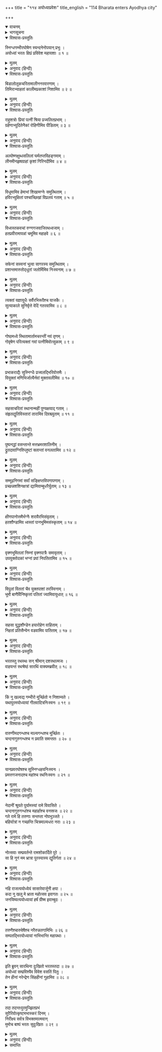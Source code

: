 +++
title = "११४ अयोध्याप्रवेशः"
title_english = "114 Bharata enters Ayodhya city"

+++
<details open><summary>वाचनम्</summary>
<div caption="श्रीराम-हरिसीताराममूर्ति-घनपाठिभ्यां वचनम्" class="audioEmbed" src="https://archive.org/download/Ramayana-recitation-Sriram-harisItArAmamUrti-Ghanapaati-v2/Kanda_2/Kanda_2_AYK-114-Ayodhyaa_Praveshaha.mp3"></div>
</details>

<details><summary>भागसूचना</summary>

114. भरतके द्वारा अयोध्याकी दुरवस्थाका दर्शन तथा अन्तःपुरमें प्रवेश करके भरतका दुःखी होना
</details>

<details open><summary>विश्वास-प्रस्तुतिः</summary>

स्निग्धगम्भीरघोषेण स्यन्दनेनोपयान् प्रभुः ।  
अयोध्यां भरतः क्षिप्रं प्रविवेश महायशाः ॥ १ ॥
</details>

<details><summary>मूलम्</summary>

स्निग्धगम्भीरघोषेण स्यन्दनेनोपयान् प्रभुः ।  
अयोध्यां भरतः क्षिप्रं प्रविवेश महायशाः ॥ १ ॥
</details>

<details><summary>अनुवाद (हिन्दी)</summary>

इसके बाद प्रभावशाली महायशस्वी भरतने स्निग्ध, गम्भीर घर्घर घोषसे युक्त रथके द्वारा यात्रा करके शीघ्र ही अयोध्यामें प्रवेश किया ॥ १ ॥
</details>

<details open><summary>विश्वास-प्रस्तुतिः</summary>

बिडालोलूकचरितामालीननरवारणाम् ।  
तिमिराभ्याहतां कालीमप्रकाशां निशामिव ॥ २ ॥
</details>

<details><summary>मूलम्</summary>

बिडालोलूकचरितामालीननरवारणाम् ।  
तिमिराभ्याहतां कालीमप्रकाशां निशामिव ॥ २ ॥
</details>

<details><summary>अनुवाद (हिन्दी)</summary>

उस समय वहाँ बिलाव और उल्लू विचर रहे थे । घरोंके किवाड़ बंद थे । सारे नगरमें अन्धकार छा रहा था । प्रकाश न होनेके कारण वह पुरी कृष्णपक्षकी काली रातके समान जान पड़ती थी ॥ २ ॥
</details>

<details open><summary>विश्वास-प्रस्तुतिः</summary>

राहुशत्रोः प्रियां पत्नीं श्रिया प्रज्वलितप्रभाम् ।  
ग्रहेणाभ्युदितेनैकां रोहिणीमिव पीडिताम् ॥ ३ ॥
</details>

<details><summary>मूलम्</summary>

राहुशत्रोः प्रियां पत्नीं श्रिया प्रज्वलितप्रभाम् ।  
ग्रहेणाभ्युदितेनैकां रोहिणीमिव पीडिताम् ॥ ३ ॥
</details>

<details><summary>अनुवाद (हिन्दी)</summary>

जैसे चन्द्रमाकी प्रिय पत्नी और अपनी शोभासे प्रकाशित कान्तिवाली रोहिणी उदित हुए राहु नामक ग्रहके द्वारा अपने पतिके ग्रस लिये जानेपर अकेली—असहाय हो जाती है, उसी प्रकार दिव्य ऐश्वर्यसे प्रकाशित होनेवाली अयोध्या राजाके कालकवलित हो जानेके कारण पीड़ित एवं असहाय हो रही थी ॥ ३ ॥
</details>

<details open><summary>विश्वास-प्रस्तुतिः</summary>

अल्पोष्णक्षुब्धसलिलां घर्मतप्तविहङ्गमाम् ।  
लीनमीनझषग्राहां कृशां गिरिनदीमिव ॥ ४ ॥
</details>

<details><summary>मूलम्</summary>

अल्पोष्णक्षुब्धसलिलां घर्मतप्तविहङ्गमाम् ।  
लीनमीनझषग्राहां कृशां गिरिनदीमिव ॥ ४ ॥
</details>

<details><summary>अनुवाद (हिन्दी)</summary>

वह पुरी उस पर्वतीय नदीकी भाँति कृशकाय दिखायी देती थी, जिसका जल सूर्यकी किरणोंसे तपकर कुछ गरम और गँदला हो रहा हो, जिसके पक्षी धूपसे संतप्त होकर भाग गये हों तथा जिसके मीन, मत्स्य और ग्राह गहरे जलमें छिप गये हों ॥ ४ ॥
</details>

<details open><summary>विश्वास-प्रस्तुतिः</summary>

विधूमामिव हेमाभां शिखामग्नेः समुत्थिताम् ।  
हविरभ्युक्षितां पश्चाच्छिखां विप्रलयं गताम् ॥ ५ ॥
</details>

<details><summary>मूलम्</summary>

विधूमामिव हेमाभां शिखामग्नेः समुत्थिताम् ।  
हविरभ्युक्षितां पश्चाच्छिखां विप्रलयं गताम् ॥ ५ ॥
</details>

<details><summary>अनुवाद (हिन्दी)</summary>

जो अयोध्या पहले धूमरहित सुनहरी कान्तिवाली प्रज्वलित अग्निशिखाके समान प्रकाशित होती थी, वही श्रीरामवनवासके बाद हवनीय दुग्धसे सींची गयी अग्निकी ज्वालाके समान बुझकर विलीन-सी हो गयी है ॥ ५ ॥
</details>

<details open><summary>विश्वास-प्रस्तुतिः</summary>

विध्वस्तकवचां रुग्णगजवाजिरथध्वजाम् ।  
हतप्रवीरामापन्नां चमूमिव महाहवे ॥ ६ ॥
</details>

<details><summary>मूलम्</summary>

विध्वस्तकवचां रुग्णगजवाजिरथध्वजाम् ।  
हतप्रवीरामापन्नां चमूमिव महाहवे ॥ ६ ॥
</details>

<details><summary>अनुवाद (हिन्दी)</summary>

उस समय अयोध्या महासमरमें संकटग्रस्त हुई उस सेनाके समान प्रतीत होती थी, जिसके कवच कटकर गिर गये हों, हाथी, घोड़े, रथ और ध्वजा छिन्न-भिन्न हो गये हों और मुख्य-मुख्य वीर मार डाले गये हों ॥ ६ ॥
</details>

<details open><summary>विश्वास-प्रस्तुतिः</summary>

सफेनां सस्वनां भूत्वा सागरस्य समुत्थिताम् ।  
प्रशान्तमारुतोद‍्धूतां जलोर्मिमिव निःस्वनाम् ॥ ७ ॥
</details>

<details><summary>मूलम्</summary>

सफेनां सस्वनां भूत्वा सागरस्य समुत्थिताम् ।  
प्रशान्तमारुतोद‍्धूतां जलोर्मिमिव निःस्वनाम् ॥ ७ ॥
</details>

<details><summary>अनुवाद (हिन्दी)</summary>

प्रबल वायुके वेगसे फेन और गर्जनाके साथ उठी हुई समुद्रकी उत्ताल तरंग सहसा वायुके शान्त हो जानेपर जैसे शिथिल और नीरव हो जाती है, उसी प्रकार कोलाहलपूर्ण अयोध्या अब शब्दशून्य-सी जान पड़ती थी ॥ ७ ॥
</details>

<details open><summary>विश्वास-प्रस्तुतिः</summary>

त्यक्तां यज्ञायुधैः सर्वैरभिरूपैश्च याजकैः ।  
सुत्याकाले सुनिर्वृत्ते वेदिं गतरवामिव ॥ ८ ॥
</details>

<details><summary>मूलम्</summary>

त्यक्तां यज्ञायुधैः सर्वैरभिरूपैश्च याजकैः ।  
सुत्याकाले सुनिर्वृत्ते वेदिं गतरवामिव ॥ ८ ॥
</details>

<details><summary>अनुवाद (हिन्दी)</summary>

यज्ञकाल समाप्त होनेपर ‘स्फ्य’ आदि यज्ञसम्बन्धी आयुधों तथा श्रेष्ठ याजकोंसे सूनी हुई वेदी जैसे मन्त्रोच्चारणकी ध्वनिसे रहित हो जाती है, उसी प्रकार अयोध्या सुनसान दिखायी देती थी ॥ ८ ॥
</details>

<details open><summary>विश्वास-प्रस्तुतिः</summary>

गोष्ठमध्ये स्थितामार्तामचरन्तीं नवं तृणम् ।  
गोवृषेण परित्यक्तां गवां पत्नीमिवोत्सुकाम् ॥ ९ ॥
</details>

<details><summary>मूलम्</summary>

गोष्ठमध्ये स्थितामार्तामचरन्तीं नवं तृणम् ।  
गोवृषेण परित्यक्तां गवां पत्नीमिवोत्सुकाम् ॥ ९ ॥
</details>

<details><summary>अनुवाद (हिन्दी)</summary>

जैसे कोई गाय साँड़के साथ समागमके लिये उत्सुक हो, उसी अवस्थामें उसे साँड़से अलग कर दिया गया हो और वह नूतन घास चरना छोड़कर आर्त भावसे गोष्ठमें बँधी हुई खड़ी हो, उसी तरह अयोध्यापुरी भी आन्तरिक वेदनासे पीड़ित थी ॥ ९ ॥
</details>

<details open><summary>विश्वास-प्रस्तुतिः</summary>

प्रभाकराद्यैः सुस्निग्धैः प्रज्वलद्भिरिवोत्तमैः ।  
वियुक्तां मणिभिर्जात्यैर्नवां मुक्तावलीमिव ॥ १० ॥
</details>

<details><summary>मूलम्</summary>

प्रभाकराद्यैः सुस्निग्धैः प्रज्वलद्भिरिवोत्तमैः ।  
वियुक्तां मणिभिर्जात्यैर्नवां मुक्तावलीमिव ॥ १० ॥
</details>

<details><summary>अनुवाद (हिन्दी)</summary>

श्रीराम आदिसे रहित हुई अयोध्या मोतियोंकी उस नूतन मालाके समान श्रीहीन हो गयी थी, जिसकी अत्यन्त चिकनी-चमकीली, उत्तम तथा अच्छी जातिकी पद्मराग आदि मणियाँ उससे निकालकर अलग कर दी गयी हों ॥ १० ॥
</details>

<details open><summary>विश्वास-प्रस्तुतिः</summary>

सहसाचरितां स्थानान्महीं पुण्यक्षयाद् गताम् ।  
संहृतद्युतिविस्तारां तारामिव दिवश्च्युताम् ॥ ११ ॥
</details>

<details><summary>मूलम्</summary>

सहसाचरितां स्थानान्महीं पुण्यक्षयाद् गताम् ।  
संहृतद्युतिविस्तारां तारामिव दिवश्च्युताम् ॥ ११ ॥
</details>

<details><summary>अनुवाद (हिन्दी)</summary>

जो पुण्य-क्षय होनेके कारण सहसा अपने स्थानसे भ्रष्ट हो पृथ्वीपर आ पहुँची हो, अतएव जिसकी विस्तृत प्रभा क्षीण हो गयी हो, आकाशसे गिरी हुई उस तारिकाकी भाँति अयोध्या शोभाहीन हो गयी थी ॥ ११ ॥
</details>

<details open><summary>विश्वास-प्रस्तुतिः</summary>

पुष्पनद्धां वसन्तान्ते मत्तभ्रमरशालिनीम् ।  
द्रुतदावाग्निविप्लुष्टां क्लान्तां वनलतामिव ॥ १२ ॥
</details>

<details><summary>मूलम्</summary>

पुष्पनद्धां वसन्तान्ते मत्तभ्रमरशालिनीम् ।  
द्रुतदावाग्निविप्लुष्टां क्लान्तां वनलतामिव ॥ १२ ॥
</details>

<details><summary>अनुवाद (हिन्दी)</summary>

जो ग्रीष्म-ऋतुमें पहले फूलोंसे लदी हुई होनेके कारण मतवाले भ्रमरोंसे सुशोभित होती रही हो और फिर सहसा दावानलके लपेटमें आकर मुरझा गयी हो, वनकी उस लताके समान पहलेकी उल्लासपूर्ण अयोध्या अब उदास हो गयी थी ॥ १२ ॥
</details>

<details open><summary>विश्वास-प्रस्तुतिः</summary>

सम्मूढनिगमां सर्वां सङ्क्षिप्तविपणापणाम् ।  
प्रच्छन्नशशिनक्षत्रां द्यामिवाम्बुधरैर्युताम् ॥ १३ ॥
</details>

<details><summary>मूलम्</summary>

सम्मूढनिगमां सर्वां सङ्क्षिप्तविपणापणाम् ।  
प्रच्छन्नशशिनक्षत्रां द्यामिवाम्बुधरैर्युताम् ॥ १३ ॥
</details>

<details><summary>अनुवाद (हिन्दी)</summary>

वहाँके व्यापारी वणिक् शोकसे व्याकुल होनेके कारण किंकर्तव्यविमूढ़ हो गये थे, बाजार-हाट और दूकानें बहुत कम खुली थीं । उस समय सारी पुरी उस आकाशकी भाँति शोभाहीन हो गयी थी, जहाँ बादलोंकी घटाएँ घिर आयी हों और तारे तथा चन्द्रमा ढक गये हों ॥ १३ ॥
</details>

<details open><summary>विश्वास-प्रस्तुतिः</summary>

क्षीणपानोत्तमैर्भग्नैः शरावैरभिसंवृताम् ।  
हतशौण्डामिव ध्वस्तां पानभूमिमसंस्कृताम् ॥ १४ ॥
</details>

<details><summary>मूलम्</summary>

क्षीणपानोत्तमैर्भग्नैः शरावैरभिसंवृताम् ।  
हतशौण्डामिव ध्वस्तां पानभूमिमसंस्कृताम् ॥ १४ ॥
</details>

<details><summary>अनुवाद (हिन्दी)</summary>

(उन दिनों अयोध्यापुरीकी सड़कें झाड़ी-बुहारी नहीं गयी थीं, इसलिये यत्र-तत्र कूड़े-करकटके ढेर पड़े थे । उस अवस्थामें) वह नगरी उस उजड़ी हुई पानभूमि (मधुशाला) के समान श्रीहीन दिखायी देती थी, जिसकी सफाई न की गयी हो, जहाँ मधुसे खाली टूटी-फूटी प्यालियाँ पड़ी हों और जहाँके पीनेवाले भी नष्ट हो गये हों ॥ १४ ॥
</details>

<details open><summary>विश्वास-प्रस्तुतिः</summary>

वृक्णभूमितलां निम्नां वृक्णपात्रैः समावृताम् ।  
उपयुक्तोदकां भग्नां प्रपां निपतितामिव ॥ १५ ॥
</details>

<details><summary>मूलम्</summary>

वृक्णभूमितलां निम्नां वृक्णपात्रैः समावृताम् ।  
उपयुक्तोदकां भग्नां प्रपां निपतितामिव ॥ १५ ॥
</details>

<details><summary>अनुवाद (हिन्दी)</summary>

उस पुरीकी दशा उस पौंसलेकी-सी हो रही थी, जो खम्भोंके टूट जानेसे ढह गया हो, जिसका चबूतरा छिन्न-भिन्न हो गया हो, भूमि नीची हो गयी हो, पानी चुक गया हो और जलपात्र टूट-फूटकर इधर-उधर सब ओर बिखरे पड़े हों ॥ १५ ॥
</details>

<details open><summary>विश्वास-प्रस्तुतिः</summary>

विपुलां विततां चैव युक्तपाशां तरस्विनाम् ।  
भूमौ बाणैर्विनिष्कृत्तां पतितां ज्यामिवायुधात् ॥ १६ ॥
</details>

<details><summary>मूलम्</summary>

विपुलां विततां चैव युक्तपाशां तरस्विनाम् ।  
भूमौ बाणैर्विनिष्कृत्तां पतितां ज्यामिवायुधात् ॥ १६ ॥
</details>

<details><summary>अनुवाद (हिन्दी)</summary>

जो विशाल और सम्पूर्ण धनुषमें फैली हुई हो, उसकी दोनों कोटियों (किनारों) में बाँधनेके लिये जिसमें रस्सी जुड़ी हुई हो, किंतु वेगशाली वीरोंके बाणोंसे कटकर धनुषसे पृथ्वीपर गिर पड़ी हो, उस प्रत्यञ्चाके समान ही अयोध्यापुरी भी स्थानभ्रष्ट हुई-सी दिखायी देती थी ॥ १६ ॥
</details>

<details open><summary>विश्वास-प्रस्तुतिः</summary>

सहसा युद्धशौण्डेन हयारोहेण वाहिताम् ।  
निहतां प्रतिसैन्येन वडवामिव पातिताम् ॥ १७ ॥
</details>

<details><summary>मूलम्</summary>

सहसा युद्धशौण्डेन हयारोहेण वाहिताम् ।  
निहतां प्रतिसैन्येन वडवामिव पातिताम् ॥ १७ ॥
</details>

<details><summary>अनुवाद (हिन्दी)</summary>

जिसपर युद्धकुशल घुड़सवारने सवारी की हो और जिसे शत्रुपक्षकी सेनाने सहसा मार गिराया हो, युद्धभूमिमें पड़ी हुई उस घोड़ीकी जो दशा होती है, वही उस समय अयोध्यापुरीकी भी थी (कैकेयीके कुचक्रसे उसके संचालक नरेशका स्वर्गवास और युवराजका वनवास हो गया था) ॥ १७ ॥
</details>

<details open><summary>विश्वास-प्रस्तुतिः</summary>

भरतस्तु रथस्थः सन् श्रीमान् दशरथात्मजः ।  
वाहयन्तं रथश्रेष्ठं सारथिं वाक्यमब्रवीत् ॥ १८ ॥
</details>

<details><summary>मूलम्</summary>

भरतस्तु रथस्थः सन् श्रीमान् दशरथात्मजः ।  
वाहयन्तं रथश्रेष्ठं सारथिं वाक्यमब्रवीत् ॥ १८ ॥
</details>

<details><summary>अनुवाद (हिन्दी)</summary>

रथपर बैठे हुए श्रीमान् दशरथनन्दन भरतने उस समय श्रेष्ठ रथका संचालन करनेवाले सारथि सुमन्त्रसे इस प्रकार कहा— ॥ १८ ॥
</details>

<details open><summary>विश्वास-प्रस्तुतिः</summary>

किं नु खल्वद्य गम्भीरो मूर्च्छितो न निशाम्यते ।  
यथापुरमयोध्यायां गीतवादित्रनिःस्वनः ॥ १९ ॥
</details>

<details><summary>मूलम्</summary>

किं नु खल्वद्य गम्भीरो मूर्च्छितो न निशाम्यते ।  
यथापुरमयोध्यायां गीतवादित्रनिःस्वनः ॥ १९ ॥
</details>

<details><summary>अनुवाद (हिन्दी)</summary>

‘अब अयोध्यामें पहलेकी भाँति सब ओर फैला हुआ गाने-बजानेका गम्भीर नाद नहीं सुनायी पड़ता; यह कितने कष्टकी बात है! ॥ १९ ॥
</details>

<details open><summary>विश्वास-प्रस्तुतिः</summary>

वारुणीमदगन्धश्च माल्यगन्धश्च मूर्च्छितः ।  
चन्दनागुरुगन्धश्च न प्रवाति समन्ततः ॥ २० ॥
</details>

<details><summary>मूलम्</summary>

वारुणीमदगन्धश्च माल्यगन्धश्च मूर्च्छितः ।  
चन्दनागुरुगन्धश्च न प्रवाति समन्ततः ॥ २० ॥
</details>

<details><summary>अनुवाद (हिन्दी)</summary>

‘अब चारों ओर वारुणी (मधु) की मादक गन्ध, व्याप्त हुई फूलोंकी सुगन्ध तथा चन्दन और अगुरुकी पवित्र गन्ध नहीं फैल रही है ॥ २० ॥
</details>

<details open><summary>विश्वास-प्रस्तुतिः</summary>

यानप्रवरघोषश्च सुस्निग्धहयनिःस्वनः ।  
प्रमत्तगजनादश्च महांश्च रथनिःस्वनः ॥ २१ ॥
</details>

<details><summary>मूलम्</summary>

यानप्रवरघोषश्च सुस्निग्धहयनिःस्वनः ।  
प्रमत्तगजनादश्च महांश्च रथनिःस्वनः ॥ २१ ॥
</details>

<details><summary>अनुवाद (हिन्दी)</summary>

‘अच्छी-अच्छी सवारियोंकी आवाज, घोड़ोंके हींसनेका सुस्निग्ध शब्द, मतवाले हाथियोंका चिग्घाड़ना तथा रथोंकी घर्घराहटका महान् शब्द—ये सब नहीं सुनायी दे रहे हैं ॥ २१ ॥
</details>

<details open><summary>विश्वास-प्रस्तुतिः</summary>

नेदानीं श्रूयते पुर्यामस्यां रामे विवासिते ।  
चन्दनागुरुगन्धांश्च महार्हाश्च वनस्रजः ॥ २२ ॥  
गते रामे हि तरुणाः सन्तप्ता नोपभुञ्जते ।  
बहिर्यात्रां न गच्छन्ति चित्रमाल्यधरा नराः ॥ २३ ॥
</details>

<details><summary>मूलम्</summary>

नेदानीं श्रूयते पुर्यामस्यां रामे विवासिते ।  
चन्दनागुरुगन्धांश्च महार्हाश्च वनस्रजः ॥ २२ ॥  
गते रामे हि तरुणाः सन्तप्ता नोपभुञ्जते ।  
बहिर्यात्रां न गच्छन्ति चित्रमाल्यधरा नराः ॥ २३ ॥
</details>

<details><summary>अनुवाद (हिन्दी)</summary>

‘श्रीरामचन्द्रजीके निर्वासित होनेके कारण ही इस पुरीमें इस समय इन सब प्रकारके शब्दोंका श्रवण नहीं हो रहा है । श्रीरामके चले जानेसे यहाँके तरुण बहुत ही संतप्त हैं । वे चन्दन और अगुरुकी सुगन्धका सेवन नहीं करते तथा बहुमूल्य वनमालाएँ भी नहीं धारण करते । अब इस पुरीके लोग विचित्र फूलोंके हार पहनकर बाहर घूमनेके लिये नहीं निकलते हैं ॥ २२-२३ ॥
</details>

<details open><summary>विश्वास-प्रस्तुतिः</summary>

नोत्सवाः सम्प्रवर्तन्ते रामशोकार्दिते पुरे ।  
सा हि नूनं मम भ्रात्रा पुरस्यास्य द्युतिर्गता ॥ २४ ॥
</details>

<details><summary>मूलम्</summary>

नोत्सवाः सम्प्रवर्तन्ते रामशोकार्दिते पुरे ।  
सा हि नूनं मम भ्रात्रा पुरस्यास्य द्युतिर्गता ॥ २४ ॥
</details>

<details><summary>अनुवाद (हिन्दी)</summary>

‘श्रीरामके शोकसे पीड़ित हुए इस नगरमें अब नाना प्रकारके उत्सव नहीं हो रहे हैं । निश्चय ही इस पुरीकी वह सारी शोभा मेरे भाईके साथ ही चली गयी ॥
</details>

<details open><summary>विश्वास-प्रस्तुतिः</summary>

नहि राजत्ययोध्येयं सासारेवार्जुनी क्षपा ।  
कदा नु खलु मे भ्राता महोत्सव इवागतः ॥ २५ ॥  
जनयिष्यत्ययोध्यायां हर्षं ग्रीष्म इवाम्बुदः ।
</details>

<details><summary>मूलम्</summary>

नहि राजत्ययोध्येयं सासारेवार्जुनी क्षपा ।  
कदा नु खलु मे भ्राता महोत्सव इवागतः ॥ २५ ॥  
जनयिष्यत्ययोध्यायां हर्षं ग्रीष्म इवाम्बुदः ।
</details>

<details><summary>अनुवाद (हिन्दी)</summary>

‘जैसे वेगयुक्त वर्षाके कारण शुक्लपक्षकी चाँदनी रात भी शोभा नहीं पाती है, उसी प्रकार नेत्रोंसे आँसू बहाती हुई यह अयोध्या भी शोभित नहीं हो रही है । अब कब मेरे भाई महोत्सवकी भाँति अयोध्यामें पधारेंगे और ग्रीष्म-ऋतुमें प्रकट हुए मेघकी भाँति सबके हृदयमें हर्षका संचार करेंगे ॥ २५ १/२ ॥
</details>

<details open><summary>विश्वास-प्रस्तुतिः</summary>

तरुणैश्चारुवेषैश्च नरैरुन्नतगामिभिः ॥ २६ ॥  
सम्पतद्भिरयोध्यायां नाभिभान्ति महापथाः ।
</details>

<details><summary>मूलम्</summary>

तरुणैश्चारुवेषैश्च नरैरुन्नतगामिभिः ॥ २६ ॥  
सम्पतद्भिरयोध्यायां नाभिभान्ति महापथाः ।
</details>

<details><summary>अनुवाद (हिन्दी)</summary>

‘अब अयोध्याकी बड़ी-बड़ी सड़कें हर्षसे उछलकर चलते हुए मनोहर वेषधारी तरुणोंके शुभागमनसे शोभा नहीं पा रही हैं’ ॥ २६ १/२ ॥
</details>

<details open><summary>विश्वास-प्रस्तुतिः</summary>

इति ब्रुवन् सारथिना दुःखितो भरतस्तदा ॥ २७ ॥  
अयोध्यां सम्प्रविश्यैव विवेश वसतिं पितुः ।  
तेन हीनां नरेन्द्रेण सिंहहीनां गुहामिव ॥ २८ ॥
</details>

<details><summary>मूलम्</summary>

इति ब्रुवन् सारथिना दुःखितो भरतस्तदा ॥ २७ ॥  
अयोध्यां सम्प्रविश्यैव विवेश वसतिं पितुः ।  
तेन हीनां नरेन्द्रेण सिंहहीनां गुहामिव ॥ २८ ॥
</details>

<details><summary>अनुवाद (हिन्दी)</summary>

इस प्रकार सारथिके साथ बातचीत करते हुए दुःखी भरत उस समय सिंहसे रहित गुफाकी भाँति राजा दशरथसे हीन पिताके निवासस्थान राजमहलमें गये ॥
</details>

<details open><summary>विश्वास-प्रस्तुतिः</summary>

तदा तदन्तःपुरमुज्झितप्रभं  
सुरैरिवोत्कृष्टमभास्करं दिनम् ।  
निरीक्ष्य सर्वत्र विभक्तमात्मवान्  
मुमोच बाष्पं भरतः सुदुःखितः ॥ २९ ॥
</details>

<details><summary>मूलम्</summary>

तदा तदन्तःपुरमुज्झितप्रभं  
सुरैरिवोत्कृष्टमभास्करं दिनम् ।  
निरीक्ष्य सर्वत्र विभक्तमात्मवान्  
मुमोच बाष्पं भरतः सुदुःखितः ॥ २९ ॥
</details>

<details><summary>अनुवाद (हिन्दी)</summary>

जैसे सूर्यके छिप जानेसे दिनकी शोभा नष्ट हो जाती है और देवता शोक करने लगते हैं, उसी प्रकार उस समय वह अन्तःपुर शोभाहीन हो गया था और वहाँके लोग शोकमग्न थे । उसे सब ओरसे स्वच्छता और सजावटसे हीन देख भरत धैर्यवान् होनेपर भी अत्यन्त दुःखी हो आँसू बहाने लगे ॥ २९ ॥
</details>

<details><summary>समाप्तिः</summary>

इत्यार्षे श्रीमद्रामायणे वाल्मीकीये आदिकाव्येऽयोध्याकाण्डे चतुर्दशाधिकशततमः सर्गः ॥ ११४ ॥  
इस प्रकार श्रीवाल्मीकिनिर्मित आर्षरामायण आदिकाव्यके अयोध्याकाण्डमें एक सौ चौदहवाँ सर्ग पूरा हुआ ॥ ११४ ॥
</details>

